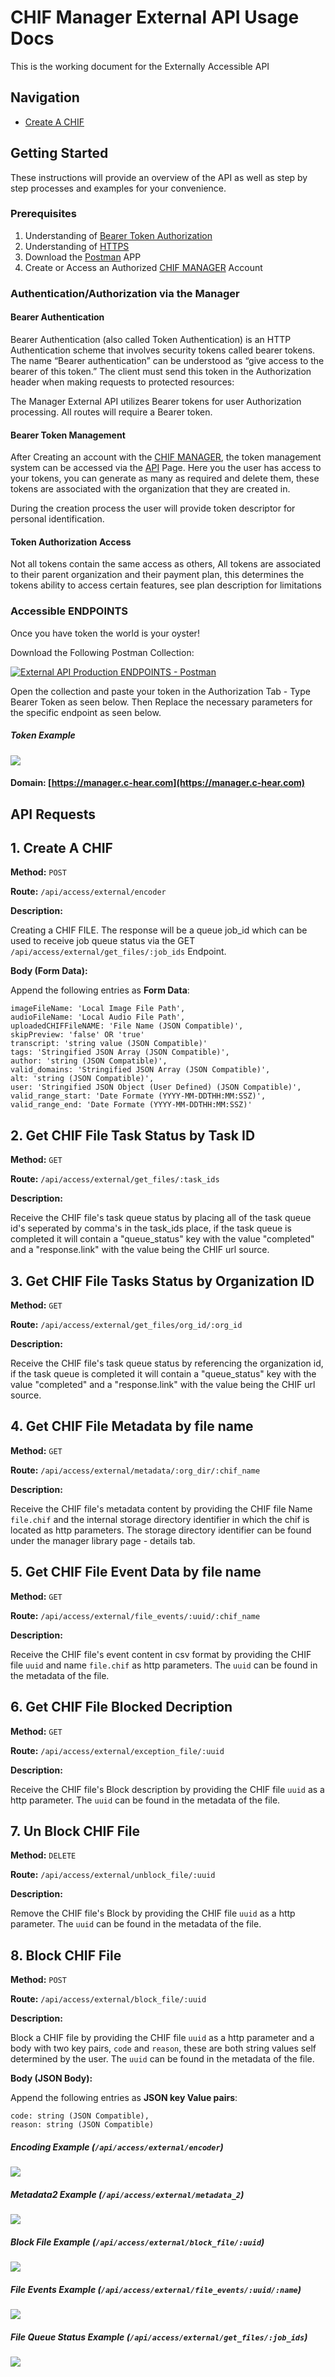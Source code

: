# CHIF Manager External API Usage Docs

This is the working document for the Externally Accessible API

## Navigation

- [Create A CHIF](#1.-Create-A-CHIF)

## Getting Started

These instructions will provide an overview of the API as well as step by step processes and examples for your convenience.

### Prerequisites

1. Understanding of [Bearer Token Authorization](https://swagger.io/docs/specification/authentication/bearer-authentication/)
2. Understanding of [HTTPS](https://en.wikipedia.org/wiki/Hypertext_Transfer_Protocol)
3. Download the [Postman](https://www.postman.com/) APP
4. Create or Access an Authorized [CHIF MANAGER](https://manager.c-hear.com) Account

### Authentication/Authorization via the Manager

#### Bearer Authentication

Bearer Authentication (also called Token Authentication) is an HTTP Authentication scheme that involves security tokens called bearer tokens. The name “Bearer authentication” can be understood as “give access to the bearer of this token.” The client must send this token in the Authorization header when making requests to protected resources:

The Manager External API utilizes Bearer tokens for user Authorization processing. All routes will require a Bearer token.

#### Bearer Token Management

After Creating an account with the [CHIF MANAGER](https://manager.c-hear.com), the token management system can be accessed via the [API](https://manager.c-hear.com/settings/api) Page. Here you the user has access to your tokens, you can generate as many as required and delete them, these tokens are associated with the organization that they are created in.

During the creation process the user will provide token descriptor for personal identification.

#### Token Authorization Access

Not all tokens contain the same access as others, All tokens are associated to their parent organization and their payment plan, this determines the tokens ability to access certain features, see plan description for limitations

### Accessible ENDPOINTS

Once you have token the world is your oyster!

Download the Following Postman Collection:

[![External API Production ENDPOINTS - Postman](https://run.pstmn.io/button.svg)](https://app.getpostman.com/run-collection/05ed2698fb9f65e502d4)

Open the collection and paste your token in the Authorization Tab - Type Bearer Token as seen below. Then Replace the necessary parameters for the specific endpoint as seen below.

##### Token Example 
<img src="./imgs/token.jpg">

#### Domain: [https://manager.c-hear.com](https://manager.c-hear.com)

<!-- | Method | Endpoint                       | Description           | Body              |
| ------ | ------------------------------ | --------------------- | ----------------- |
| POST   | `/api/access/external/encoder` | Creating a CHIF FILE. The response will be a queue job_id which can be used to receive job queue status via the GET `/api/access/external/get_files/:job_ids` Endpoint.  | form-data: ```{    imageFileName: 'Local Image File', audioFileName: 'Local Audio File', textFileName: 'Local Text File', uploadedCHIFFileNAME: 'File Name',tags: 'Stringified JSON Array',author: 'string',valid_domains: 'Stringified JSON Array',alt: 'string',user: 'Stringified JSON Object (User Defined)',valid_range_start: 'Date Formate (YYYY-MM-DDTHH:MM:SSZ)',valid_range_end: 'Date Formate (YYYY-MM-DDTHH:MM:SSZ)', skipPreview: 'false' OR 'true'   }```  |
| GET   | `/api/access/external/get_files/:task_ids` | Receive the CHIF file's task queue status by placing all of the task queue id's seperated by comma's in the task_ids place, if the task queue is completed it will contain a "queue_status" key with the value "completed" and a "response.link" with the value being the CHIF url source. |                   |
| GET   | `/api/access/external/get_files/org_id/:org_id` | Receive the CHIF file's task queue status by referencing the organization id, if the task queue is completed it will contain a "queue_status" key with the value "completed" and a "response.link" with the value being the CHIF url source. |                   |
| GET   | `/api/access/external/metadata/:org_dir/:chif_name` | Receive the CHIF file's metadata content by providing the CHIF file Name `file.chif` and the internal storage directory identifier in which the chif is located as http parameters. The storage directory identifier can be found under the manager library page - details tab. |                   |
| GET   | `/api/access/external/metadata_2` | If you have a local or external chif file's you can access their metadata through this endpoint by providing the files as form-data. The response will consist of an array containing the requested metadata. |                   |
| GET   | `/api/access/external/file_events/:uuid/:chif_name` | Receive the CHIF file's event content in csv format by providing the CHIF file uuid and name `file.chif` as a http parameters. The uuid can be found under the manager library page - details tab |                   |
| GET   | `/api/access/external/exception_file/:uuid` | Receive the CHIF file's Block description by providing the CHIF file uuid as a http parameter. The uuid can be found under the manager library page - details tab |                   |
| DELETE   | `/api/access/external/unblock_file/:uuid` | Remove the CHIF file's Block by providing the CHIF file uuid as a http parameter. The uuid can be found under the manager library page - details tab |                   |
| POST   | `/api/access/external/block_file/:uuid` | Remove the CHIF file's Block by providing the CHIF file uuid as a http parameter and a body with two key pairs, code and reason, these are both string values self determined by the user. The uuid can be found under the manager library page - details tab | json body: ```{code: string, reason: string}``` | -->

## API Requests

## 1. Create A CHIF

**Method:** `POST` 

**Route:** `/api/access/external/encoder`

**Description:** 

Creating a CHIF FILE. The response will be a queue job_id which can be used to receive job queue status via the GET `/api/access/external/get_files/:job_ids` Endpoint.

**Body (Form Data):**

Append the following entries as **Form Data**:

    imageFileName: 'Local Image File Path', 
    audioFileName: 'Local Audio File Path', 
    uploadedCHIFFileNAME: 'File Name (JSON Compatible)',
    skipPreview: 'false' OR 'true'   
    transcript: 'string value (JSON Compatible)'
    tags: 'Stringified JSON Array (JSON Compatible)',
    author: 'string (JSON Compatible)',
    valid_domains: 'Stringified JSON Array (JSON Compatible)',
    alt: 'string (JSON Compatible)',
    user: 'Stringified JSON Object (User Defined) (JSON Compatible)',
    valid_range_start: 'Date Formate (YYYY-MM-DDTHH:MM:SSZ)',
    valid_range_end: 'Date Formate (YYYY-MM-DDTHH:MM:SSZ)'

## 2. Get CHIF File Task Status by Task ID

**Method:** `GET` 

**Route:** `/api/access/external/get_files/:task_ids`

**Description:** 

Receive the CHIF file's task queue status by placing all of the task queue id's seperated by comma's in the task_ids place, if the task queue is completed it will contain a "queue_status" key with the value "completed" and a "response.link" with the value being the CHIF url source.

## 3. Get CHIF File Tasks Status by Organization ID

**Method:** `GET` 

**Route:** `/api/access/external/get_files/org_id/:org_id`

**Description:** 

Receive the CHIF file's task queue status by referencing the organization id, if the task queue is completed it will contain a "queue_status" key with the value "completed" and a "response.link" with the value being the CHIF url source.

## 4. Get CHIF File Metadata by file name

**Method:** `GET` 

**Route:** `/api/access/external/metadata/:org_dir/:chif_name`

**Description:** 

Receive the CHIF file's metadata content by providing the CHIF file Name `file.chif` and the internal storage directory identifier in which the chif is located as http parameters. The storage directory identifier can be found under the manager library page - details tab.

<!-- ## 5. Get CHIF File Metadata by file name

**Method:** `GET` 

**Route:** `/api/access/external/metadata_2`

**Description:** 

If you have a local or external chif file's you can access their metadata through this endpoint by providing the files as form-data. The response will consist of an array containing the requested metadata.  -->

## 5. Get CHIF File Event Data by file name

**Method:** `GET` 

**Route:** `/api/access/external/file_events/:uuid/:chif_name`

**Description:** 

Receive the CHIF file's event content in csv format by providing the CHIF file `uuid` and name `file.chif` as http parameters. The `uuid` can be found in the metadata of the file.

## 6. Get CHIF File Blocked Decription

**Method:** `GET` 

**Route:** `/api/access/external/exception_file/:uuid`

**Description:** 

Receive the CHIF file's Block description by providing the CHIF file `uuid` as a http parameter. The `uuid` can be found in the metadata of the file.

## 7. Un Block CHIF File

**Method:** `DELETE` 

**Route:** `/api/access/external/unblock_file/:uuid`

**Description:** 

Remove the CHIF file's Block by providing the CHIF file `uuid` as a http parameter. The `uuid` can be found in the metadata of the file.

## 8. Block CHIF File

**Method:** `POST` 

**Route:** `/api/access/external/block_file/:uuid`

**Description:** 

Block a CHIF file by providing the CHIF file `uuid` as a http parameter and a body with two key pairs, `code` and `reason`, these are both string values self determined by the user. The `uuid` can be found in the metadata of the file.

**Body (JSON Body):**

Append the following entries as **JSON key Value pairs**:

    code: string (JSON Compatible), 
    reason: string (JSON Compatible)

##### Encoding Example (`/api/access/external/encoder`)
<img src="./imgs/Encoding.jpg">

##### Metadata2 Example (`/api/access/external/metadata_2`)
<img src="./imgs/metadata2.jpg">

##### Block File Example (`/api/access/external/block_file/:uuid`)
<img src="./imgs/block.jpg">

##### File Events Example (`/api/access/external/file_events/:uuid/:name`)
<img src="./imgs/events.jpg">

##### File Queue Status Example (`/api/access/external/get_files/:job_ids`)
<img src="./imgs/queue.jpg">

